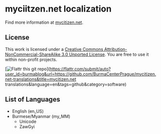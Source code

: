 myciitzen.net localization
==========================


Find more information at [mycitizen.net](http://mycitizen.net/web:localization).

License
-------

This work is licensed under a [Creative Commons Attribution-NonCommercial-ShareAlike 3.0 Unported License](http://creativecommons.org/licenses/by-nc-sa/3.0/deed.en_US). You are free to use it within non-profit projects.

[![Flattr this git repo](http://api.flattr.com/button/flattr-badge-large.png)](https://flattr.com/submit/auto?user_id=burmablog&url=https://github.com/BurmaCenterPrague/mycitizen.net-translations&title=mycitizen.net translations&language=en&tags=github&category=software)

List of Languages
-----------------

- English (en_US)
- Burmese/Myanmar (my_MM)
	- Unicode
	- ZawGyi
	